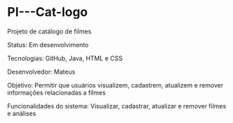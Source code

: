 # PI---Cat-logo

Projeto de catálogo de filmes

Status: Em desenvolvimento

Tecnologias: GitHub, Java, HTML e CSS

Desenvolvedor: Mateus

Objetivo: Permitir que usuários visualizem, cadastrem, atualizem e remover informações relacionadas a filmes

Funcionalidades do sistema: Visualizar, cadastrar, atualizar e remover filmes e análises
